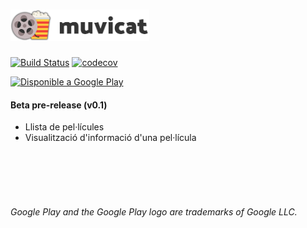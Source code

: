 # <img alt="Muvicat" src="https://raw.githubusercontent.com/ArnauBlanch/muvicat/master/logo_readme.png" height="50" />

[![Build Status](https://travis-ci.org/ArnauBlanch/muvicat.svg?branch=develop)](https://travis-ci.org/ArnauBlanch/muvicat)
[![codecov](https://codecov.io/gh/ArnauBlanch/muvicat/branch/develop/graph/badge.svg)](https://codecov.io/gh/ArnauBlanch/muvicat)

<a href='https://play.google.com/store/apps/details?id=xyz.arnau.muvicat&pcampaignid=MKT-Other-global-all-co-prtnr-py-PartBadge-Mar2515-1'><img width="200" alt='Disponible a Google Play' src='https://play.google.com/intl/en_us/badges/images/generic/ca_badge_web_generic.png'/></a>
#### Beta pre-release (v0.1)
- Llista de pel·lícules
 - Visualització d'informació d'una pel·lícula 

<br/><br/><br/><br/>

###### *Google Play and the Google Play logo are trademarks of Google LLC.*
